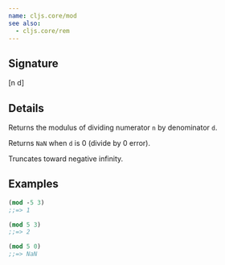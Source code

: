 ```yaml
---
name: cljs.core/mod
see also:
  - cljs.core/rem
---
```


## Signature
[n d]


## Details

Returns the modulus of dividing numerator `n` by denominator `d`.

Returns `NaN` when `d` is 0 (divide by 0 error).

Truncates toward negative infinity.


## Examples

```clj
(mod -5 3)
;;=> 1

(mod 5 3)
;;=> 2

(mod 5 0)
;;=> NaN
```